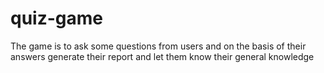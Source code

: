 # quiz-game
The game is to ask some questions from users and on the basis of their answers generate their report and let them know their general knowledge
